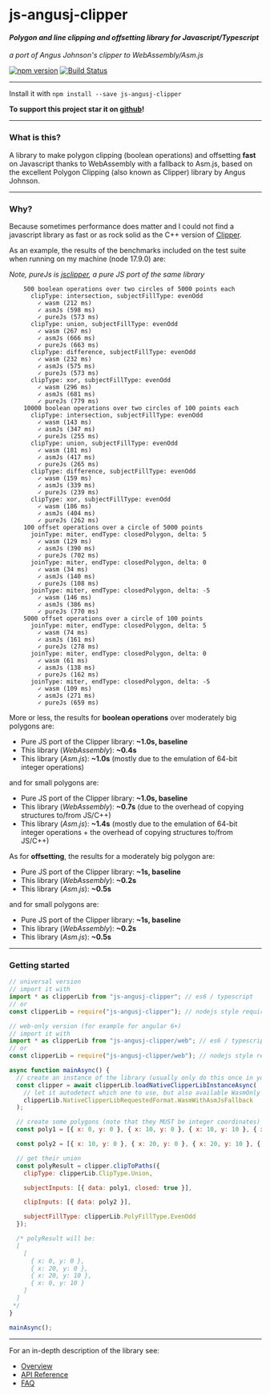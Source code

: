 # js-angusj-clipper

#### _Polygon and line clipping and offsetting library for Javascript/Typescript_

_a port of Angus Johnson's clipper to WebAssembly/Asm.js_

[![npm version](https://badge.fury.io/js/js-angusj-clipper.svg)](https://badge.fury.io/js/js-angusj-clipper)
[![Build Status](https://travis-ci.org/xaviergonz/js-angusj-clipper.svg?branch=master)](https://travis-ci.org/xaviergonz/js-angusj-clipper)

---

Install it with `npm install --save js-angusj-clipper`

**To support this project star it on [github](https://github.com/xaviergonz/js-angusj-clipper)!**

---

### What is this?

A library to make polygon clipping (boolean operations) and offsetting **fast** on Javascript thanks
to WebAssembly with a fallback to Asm.js, based on the excellent Polygon Clipping (also known as Clipper) library by
Angus Johnson.

---

### Why?

Because sometimes performance does matter and I could not find a javascript library
as fast or as rock solid as the C++ version of [Clipper](https://sourceforge.net/projects/polyclipping/).

As an example, the results of the benchmarks included on the test suite when running on my machine (node 17.9.0) are:

_Note, pureJs is [jsclipper](https://sourceforge.net/projects/jsclipper/), a pure JS port of the same library_

```
    500 boolean operations over two circles of 5000 points each
      clipType: intersection, subjectFillType: evenOdd
        ✓ wasm (212 ms)
        ✓ asmJs (598 ms)
        ✓ pureJs (573 ms)
      clipType: union, subjectFillType: evenOdd
        ✓ wasm (267 ms)
        ✓ asmJs (666 ms)
        ✓ pureJs (663 ms)
      clipType: difference, subjectFillType: evenOdd
        ✓ wasm (232 ms)
        ✓ asmJs (575 ms)
        ✓ pureJs (573 ms)
      clipType: xor, subjectFillType: evenOdd
        ✓ wasm (296 ms)
        ✓ asmJs (681 ms)
        ✓ pureJs (779 ms)
    10000 boolean operations over two circles of 100 points each
      clipType: intersection, subjectFillType: evenOdd
        ✓ wasm (143 ms)
        ✓ asmJs (347 ms)
        ✓ pureJs (255 ms)
      clipType: union, subjectFillType: evenOdd
        ✓ wasm (181 ms)
        ✓ asmJs (417 ms)
        ✓ pureJs (265 ms)
      clipType: difference, subjectFillType: evenOdd
        ✓ wasm (159 ms)
        ✓ asmJs (339 ms)
        ✓ pureJs (239 ms)
      clipType: xor, subjectFillType: evenOdd
        ✓ wasm (186 ms)
        ✓ asmJs (404 ms)
        ✓ pureJs (262 ms)
    100 offset operations over a circle of 5000 points
      joinType: miter, endType: closedPolygon, delta: 5
        ✓ wasm (129 ms)
        ✓ asmJs (390 ms)
        ✓ pureJs (702 ms)
      joinType: miter, endType: closedPolygon, delta: 0
        ✓ wasm (34 ms)
        ✓ asmJs (140 ms)
        ✓ pureJs (108 ms)
      joinType: miter, endType: closedPolygon, delta: -5
        ✓ wasm (146 ms)
        ✓ asmJs (386 ms)
        ✓ pureJs (770 ms)
    5000 offset operations over a circle of 100 points
      joinType: miter, endType: closedPolygon, delta: 5
        ✓ wasm (74 ms)
        ✓ asmJs (161 ms)
        ✓ pureJs (278 ms)
      joinType: miter, endType: closedPolygon, delta: 0
        ✓ wasm (61 ms)
        ✓ asmJs (138 ms)
        ✓ pureJs (162 ms)
      joinType: miter, endType: closedPolygon, delta: -5
        ✓ wasm (109 ms)
        ✓ asmJs (271 ms)
        ✓ pureJs (659 ms)
```

More or less, the results for **boolean operations** over moderately big polygons are:

- Pure JS port of the Clipper library: **~1.0s, baseline**
- This library (_WebAssembly_): **~0.4s**
- This library (_Asm.js_): **~1.0s** (mostly due to the emulation of 64-bit integer operations)

and for small polygons are:

- Pure JS port of the Clipper library: **~1.0s, baseline**
- This library (_WebAssembly_): **~0.7s** (due to the overhead of copying structures to/from JS/C++)
- This library (_Asm.js_): **~1.4s** (mostly due to the emulation of 64-bit integer operations + the overhead of copying structures to/from JS/C++)

As for **offsetting**, the results for a moderately big polygon are:

- Pure JS port of the Clipper library: **~1s, baseline**
- This library (_WebAssembly_): **~0.2s**
- This library (_Asm.js_): **~0.5s**

and for small polygons are:

- Pure JS port of the Clipper library: **~1s, baseline**
- This library (_WebAssembly_): **~0.2s**
- This library (_Asm.js_): **~0.5s**

---

### Getting started

```js
// universal version
// import it with
import * as clipperLib from "js-angusj-clipper"; // es6 / typescript
// or
const clipperLib = require("js-angusj-clipper"); // nodejs style require

// web-only version (for example for angular 6+)
// import it with
import * as clipperLib from "js-angusj-clipper/web"; // es6 / typescript
// or
const clipperLib = require("js-angusj-clipper/web"); // nodejs style require

async function mainAsync() {
  // create an instance of the library (usually only do this once in your app)
  const clipper = await clipperLib.loadNativeClipperLibInstanceAsync(
    // let it autodetect which one to use, but also available WasmOnly and AsmJsOnly
    clipperLib.NativeClipperLibRequestedFormat.WasmWithAsmJsFallback
  );

  // create some polygons (note that they MUST be integer coordinates)
  const poly1 = [{ x: 0, y: 0 }, { x: 10, y: 0 }, { x: 10, y: 10 }, { x: 0, y: 10 }];

  const poly2 = [{ x: 10, y: 0 }, { x: 20, y: 0 }, { x: 20, y: 10 }, { x: 10, y: 10 }];

  // get their union
  const polyResult = clipper.clipToPaths({
    clipType: clipperLib.ClipType.Union,

    subjectInputs: [{ data: poly1, closed: true }],

    clipInputs: [{ data: poly2 }],

    subjectFillType: clipperLib.PolyFillType.EvenOdd
  });

  /* polyResult will be:
  [
    [
      { x: 0, y: 0 },
      { x: 20, y: 0 },
      { x: 20, y: 10 },
      { x: 0, y: 10 }
    ]
  ]
 */
}

mainAsync();
```

---

For an in-depth description of the library see:

- [Overview](./docs/overview/index.md)
- [API Reference](./docs/apiReference/index.md)
- [FAQ](./docs/faq/index.md)
